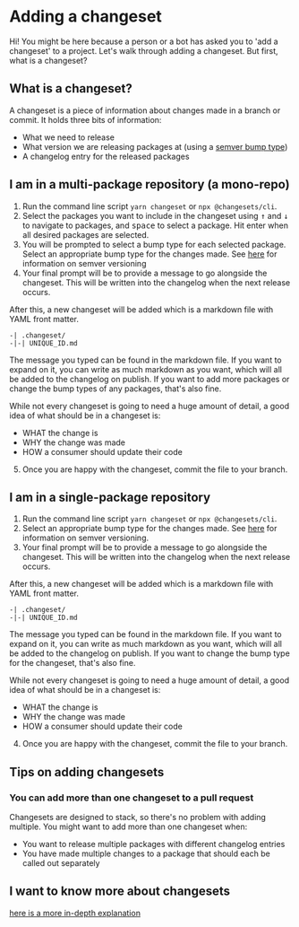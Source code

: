 # Adding a changeset

Hi! You might be here because a person or a bot has asked you to 'add a changeset' to a project. Let's walk through adding a changeset. But first, what is a changeset?

## What is a changeset?

A changeset is a piece of information about changes made in a branch or commit. It holds three bits of information:

- What we need to release
- What version we are releasing packages at (using a [semver bump type](https://semver.org/))
- A changelog entry for the released packages

## I am in a multi-package repository (a mono-repo)

1. Run the command line script `yarn changeset` or `npx @changesets/cli`.
2. Select the packages you want to include in the changeset using <kbd>↑</kbd> and <kbd>↓</kbd> to navigate to packages, and <kbd>space</kbd> to select a package. Hit enter when all desired packages are selected.
3. You will be prompted to select a bump type for each selected package. Select an appropriate bump type for the changes made. See [here](https://semver.org/) for information on semver versioning
4. Your final prompt will be to provide a message to go alongside the changeset. This will be written into the changelog when the next release occurs.

After this, a new changeset will be added which is a markdown file with YAML front matter.

```
-| .changeset/
-|-| UNIQUE_ID.md
```

The message you typed can be found in the markdown file. If you want to expand on it, you can write as much markdown as you want, which will all be added to the changelog on publish. If you want to add more packages or change the bump types of any packages, that's also fine.

While not every changeset is going to need a huge amount of detail, a good idea of what should be in a changeset is:

- WHAT the change is
- WHY the change was made
- HOW a consumer should update their code

5. Once you are happy with the changeset, commit the file to your branch.

## I am in a single-package repository

1. Run the command line script `yarn changeset` or `npx @changesets/cli`.
2. Select an appropriate bump type for the changes made. See [here](https://semver.org/) for information on semver versioning.
3. Your final prompt will be to provide a message to go alongside the changeset. This will be written into the changelog when the next release occurs.

After this, a new changeset will be added which is a markdown file with YAML front matter.

```
-| .changeset/
-|-| UNIQUE_ID.md
```

The message you typed can be found in the markdown file. If you want to expand on it, you can write as much markdown as you want, which will all be added to the changelog on publish. If you want to change the bump type for the changeset, that's also fine.

While not every changeset is going to need a huge amount of detail, a good idea of what should be in a changeset is:

- WHAT the change is
- WHY the change was made
- HOW a consumer should update their code

4. Once you are happy with the changeset, commit the file to your branch.

## Tips on adding changesets

### You can add more than one changeset to a pull request

Changesets are designed to stack, so there's no problem with adding multiple. You might want to add more than one changeset when:

- You want to release multiple packages with different changelog entries
- You have made multiple changes to a package that should each be called out separately

## I want to know more about changesets

[here is a more in-depth explanation](./detailed-explanation.md)
